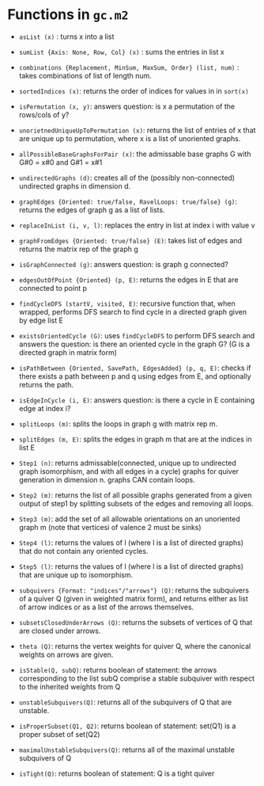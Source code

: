 # Functions in `gc.m2`
* `asList (x)` : turns x into a list 

* `sumList {Axis: None, Row, Col} (x)` : sums the entries in list x 

* `combinations {Replacement, MinSum, MaxSum, Order} (list, num)` : takes combinations of list of length num. 

* `sortedIndices (x)`: returns the order of indices for values in in `sort(x)`

* `isPermutation (x, y)`: answers question: is x a permutation of the rows/cols of y? 

* `unorietnedUniqueUpToPermutation (x)`: returns the list of entries of x that are unique up to permutation, where x is a list of unoriented graphs. 

* `allPossibleBaseGraphsForPair (x)`: the admissable base graphs G with G#0 = x#0 and G#1 = x#1

* `undirectedGraphs (d)`: creates all of the (possibly non-connected) undirected graphs in dimension d. 

* `graphEdges {Oriented: true/false, RavelLoops: true/false} (g)`: returns the edges of graph g as a list of lists. 

* `replaceInList (i, v, l)`: replaces the entry in list at index i with value v

* `graphFromEdges {Oriented: true/false} (E)`: takes list of edges and returns the matrix rep of the graph g

* `isGraphConnected (g)`: answers question: is graph g connected? 

* `edgesOutOfPoint {Oriented} (p, E)`: returns the edges in E that are connected to point p

* `findCycleDFS (startV, visited, E)`: recursive function that, when wrapped, performs DFS search to find cycle in a directed graph given by edge list E

* `existsOrientedCycle (G)`: uses `findCycleDFS` to perform DFS search and answers the question: is there an oriented cycle in the graph G? (G is a directed graph in matrix form)

* `isPathBetween {Oriented, SavePath, EdgesAdded} (p, q, E)`: checks if there exists a path between p and q using edges from E, and optionally returns the path. 

* `isEdgeInCycle (i, E)`: answers question: is there a cycle in E containing edge at index i? 

* `splitLoops (m)`: splits the loops in graph g with matrix rep m. 

* `splitEdges (m, E)`: splits the edges in graph m that are at the indices in list E 

* `Step1 (n)`: returns admissable(connected, unique up to undirected graph isomorphism, and with all edges in a cycle) graphs for quiver generation in dimension n. graphs CAN contain loops. 

* `Step2 (m)`: returns the list of all possible graphs generated from a given output of step1 by splitting subsets of the edges and removing all loops. 

* `Step3 (m)`: add the set of all allowable orientations on an unoriented graph m (note that verticesi of valence 2 must be sinks)

* `Step4 (l)`: returns the values of l (where l is a list of directed graphs) that do not contain any oriented cycles. 

* `Step5 (l)`: returns the values of l (where l is a list of directed graphs) that are unique up to isomorphism. 

* `subquivers {Format: "indices"/"arrows"} (Q)`: returns the subquivers of a quiver Q (given in weighted matrix form), and returns either as list of arrow indices or as a list of the arrows themselves.

* `subsetsClosedUnderArrows (Q)`: returns the subsets of vertices of Q that are closed under arrows.

* `theta (Q)`: returns the vertex weights for quiver Q, where the canonical weights on arrows are given.

* `isStable(Q, subQ)`: returns boolean of statement: the arrows corresponding to the list subQ comprise a stable subquiver with respect to the inherited weights from Q

* `unstableSubquivers(Q)`: returns all of the subquivers of Q that are unstable. 

* `isProperSubset(Q1, Q2)`: returns boolean of statement: set(Q1) is a proper subset of set(Q2)

* `maximalUnstableSubquivers(Q)`: returns all of the maximal unstable subquivers of Q

* `isTight(Q)`: returns boolean of statement: Q is a tight quiver
